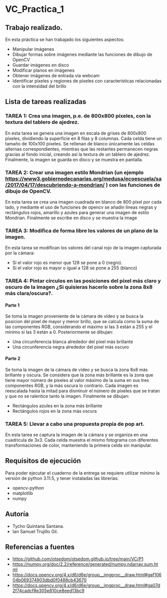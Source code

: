 # VC_Practica_1

## Trabajo realizado.

En esta práctica se han trabajado los siguientes aspectos:
- Manipular imágenes
- Dibujar formas sobre imágenes mediante las funciones de dibujo de OpenCV
- Guardar imágenes en disco
- Modificar planos en imágenes
- Obtener imágenes de entrada vía webcam
- Identificar píxeles y regiones de píxeles con características relacionadas con la intensidad del brillo

## Lista de tareas realizadas

### TAREA 1: Crea una imagen, p.e. de 800x800 píxeles, con la textura del tablero de ajedrez.

En esta tarea se genera una imagen en escala de grises de 800x800 píxeles, dividiendo la superficie en 8 filas y 8 columnas.
Cada celda tiene un tamaño de 100x100 píxeles. Se rellenan de blanco únicamente las celdas alternas correspondientes, mientras que las restantes permanecen negras gracias al fondo inicial, creando así la textura de un tablero de ajedrez. Finalmente, la imagen se guarda en disco y se muestra en pantalla.

### TAREA 2: Crear una imagen estilo Mondrian (un ejemplo https://www3.gobiernodecanarias.org/medusa/ecoescuela/sa/2017/04/17/descubriendo-a-mondrian/ ) con las funciones de dibujo de OpenCV.

En esta tarea se crea una imagen cuadrada en blanco de 800 píxel por cada lado, y mediante el uso de funciones de opencv se añadin líneas negras y rectángulos rojos, amarillo y azules para generar una imagen de estilo Mondrian. Finalmente se escribe en disco y se muestra la image

### TAREA 3: Modifica de forma libre los valores de un plano de la imagen.

En esta tarea se modifican los valores del canal rojo de la imagen capturada por la cámara:  

- Si el valor rojo es menor que 128 se pone a 0 (negro).  
- Si el valor rojo es mayor o igual a 128 se pone a 255 (blanco)

### TAREA 4: Pintar círculos en las posiciones del píxel más claro y oscuro de la imagen ¿Si quisieras hacerlo sobre la zona 8x8 más clara/oscura?.

#### Parte 1

Se toma la imagen proveniente de la cámara de vídeo y se busca la posicion del píxel de mayor y menor brillo, que se calcula como la suma de las componentes RGB, considerando el máximo si las 3 están a 255 y el mínimo si las 3 están a 0.
Posteriormente  se dibujan:
- Una circunferencia blanca alrededor del píxel más brillante
- Una circunferencia negra alrededor del píxel más oscuro

#### Parte 2

Se toma la imagen de la cámara de vídeo y se busca la zona 8x8 más brillante y oscura. Se considera que la zona más brillante es la zona que tiene mayor número de píxeles al valor máximo de la suma en sus tres componentes RGB, y la más oscura lo contrario. Cada imagen es reescalada hasta la mitad para disminuir el número de píxeles que se tratan y que no se ralentice tanto la imagen. Finalmente se dibujan:
- Rectángulos azules en la zona más brillante
- Rectángulos rojos en la zona más oscura

### TAREA 5: Llevar a cabo una propuesta propia de pop art.

En esta tarea se captura la imagen de la cámara y se organiza en una cuadrícula de 3x3.
Cada celda muestra el mismo fotograma con diferentes transformaciones de color, manteniendo la primera celda sin manipular.

## Requisitos de ejecución

Para poder ejecutar el cuaderno de la entrega se requiere utilizar mínimo la versión de python 3.11.5, y tener instaladas las librerías: 
- opencv-python
- matplotlib
- numpy

## Autoría 

- Tycho Quintana Santana. 
- Ian Samuel Trujillo Gil.

## Referencias a fuentes

- https://github.com/otsedom/otsedom.github.io/tree/main/VC/P1 
- https://numpy.org/doc/2.2/reference/generated/numpy.ndarray.sum.html
- https://docs.opencv.org/4.x/d6/d6e/group__imgproc__draw.html#gaf10604b069374903dbd0f0488cb43670
- https://docs.opencv.org/4.x/d6/d6e/group__imgproc__draw.html#ga07d2f74cadcf8e305e810ce8eed13bc9
